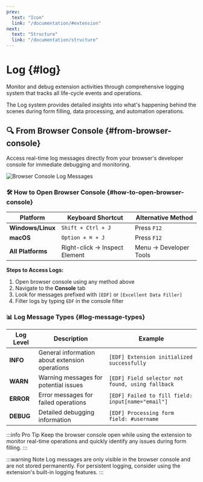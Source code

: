 ```yaml
---
prev:
  text: "Icon"
  link: "/documentation/#extension"
next:
  text: "Structure"
  link: "/documentation/structure"
---
```


# Log {#log}

Monitor and debug extension activities through comprehensive logging system that tracks all life-cycle events and operations.

The Log system provides detailed insights into what's happening behind the scenes during form filling, data processing, and automation operations.

## 🔍 From Browser Console {#from-browser-console}

Access real-time log messages directly from your browser's developer console for immediate debugging and monitoring.

<img src="/image/console-log-01.png" alt="Browser Console Log Messages">

### 🛠️ How to Open Browser Console {#how-to-open-browser-console}

| Platform          | Keyboard Shortcut             | Alternative Method     |
| ----------------- | ----------------------------- | ---------------------- |
| **Windows/Linux** | `Shift + Ctrl + J`            | Press `F12`            |
| **macOS**         | `Option + ⌘ + J`              | Press `F12`            |
| **All Platforms** | Right-click → Inspect Element | Menu → Developer Tools |

**Steps to Access Logs:**

1. Open browser console using any method above
2. Navigate to the **Console** tab
3. Look for messages prefixed with `[EDF]` or `[Excellent Data Filler]`
4. Filter logs by typing `EDF` in the console filter

### 📊 Log Message Types {#log-message-types}

| Log Level | Description                                    | Example                                           |
| --------- | ---------------------------------------------- | ------------------------------------------------- |
| **INFO**  | General information about extension operations | `[EDF] Extension initialized successfully`        |
| **WARN**  | Warning messages for potential issues          | `[EDF] Field selector not found, using fallback`  |
| **ERROR** | Error messages for failed operations           | `[EDF] Failed to fill field: input[name="email"]` |
| **DEBUG** | Detailed debugging information                 | `[EDF] Processing form field: #username`          |

:::info Pro Tip
Keep the browser console open while using the extension to monitor real-time operations and quickly identify any issues during form filling.
:::

:::warning Note
Log messages are only visible in the browser console and are not stored permanently. For persistent logging, consider using the extension's built-in logging features.
:::
